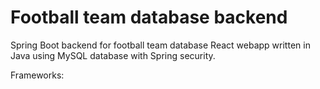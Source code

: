 # Football team database backend

Spring Boot backend for football team database React webapp written in Java using MySQL database with Spring security.

Frameworks:
